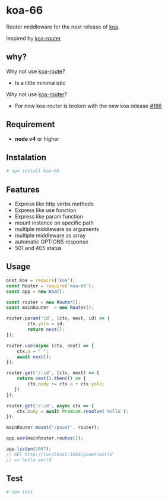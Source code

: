 # koa-66

Router middleware for the next release of [koa](https://github.com/koajs/koa).

Inspired by [koa-router](https://github.com/alexmingoia/koa-router)

## why?
Why not use [koa-route](https://github.com/koajs/route)?

- Is a little minimalistic

Why not use [koa-router](https://github.com/alexmingoia/koa-router)?

- For now koa-router is broken with the new koa release [#186](https://github.com/alexmingoia/koa-router/issues/186)

## Requirement

- __node v4__ or higher

## Instalation

```bash
# npm install koa-66
```
## Features

- Express like http verbs methods
- Express like use function
- Express like param function
- mount instance on specific path
- multiple middleware as arguments
- multiple middleware as array
- automatic OPTIONS response
- 501 and 405 status

## Usage

```js
onst Koa = require('koa');
const Router = require('koa-66');
const app = new Koa();

const router = new Router();
const mainRouter  = new Router();

router.param('id', (ctx, next, id) => {
        ctx.yolo = id;
        return next();
});

router.use(async (ctx, next) => {
    ctx.a = " ";
    await next();
});

router.get('/:id', (ctx, next) => {
    return next().then(() => {
        ctx.body += ctx.a + ctx.yolo;
   })
});

router.get('/:id', async ctx => {
    ctx.body = await Promise.resolve('hello');
});

mainRouter.mount('/pouet', router);

app.use(mainRouter.routes());

app.listen(1667);
// GET http://localhost:1664/pouet/world
// => hello world
```

## Test
```bash
# npm test

```
